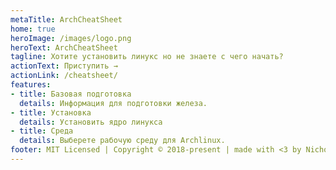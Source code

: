 ```yaml
---
metaTitle: ArchCheatSheet
home: true
heroImage: /images/logo.png
heroText: ArchCheatSheet
tagline: Хотите установить линукс но не знаете с чего начать?
actionText: Приступить →
actionLink: /cheatsheet/
features:
- title: Базовая подготовка
  details: Информация для подготовки железа.
- title: Установка
  details: Установить ядро линукса
- title: Среда
  details: Выберете рабочую среду для Archlinux.
footer: MIT Licensed | Copyright © 2018-present | made with <3 by Nicholas Glazer
---
```

